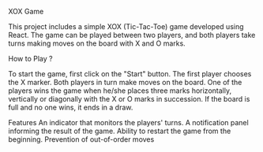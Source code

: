 XOX Game

This project includes a simple XOX (Tic-Tac-Toe) game developed using React. The game can be played between two players, and both players take turns making moves on the board with X and O marks.

How to Play ?

To start the game, first click on the "Start" button.
The first player chooses the X marker.
Both players in turn make moves on the board.
One of the players wins the game when he/she places three marks horizontally, vertically or diagonally with the X or O marks in succession.
If the board is full and no one wins, it ends in a draw.

Features
An indicator that monitors the players' turns.
A notification panel informing the result of the game.
Ability to restart the game from the beginning.
Prevention of out-of-order moves
